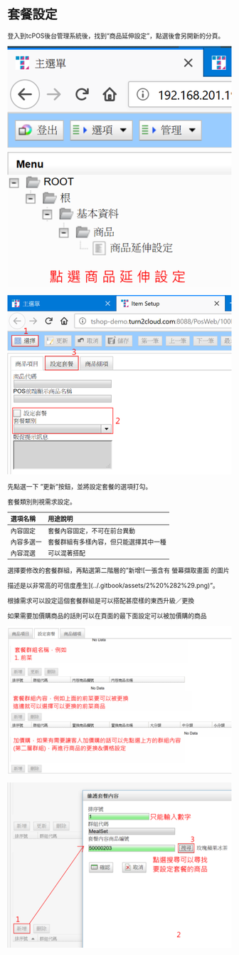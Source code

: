 # 套餐設定

登入到tcPOS後台管理系統後，找到“商品延伸設定”，點選後會另開新的分頁。

![](../.gitbook/assets/0%20%2816%29.png)

![](../.gitbook/assets/1%20%282%29.png)

先點選一下 ”更新”按鈕，並將設定套餐的選項打勾。

套餐類別則視需求設定。

| 選項名稱 | 用途說明 |
| :--- | :--- |
| 內容固定 | 套餐內容固定，不可在前台異動 |
| 內容多選一 | 套餐群組有多樣內容，但只能選擇其中一種 |
| 內容混選 | 可以混著搭配 |

選擇要修改的套餐群組，再點選第二階層的”新增![&#x4E00;&#x5F35;&#x542B;&#x6709; &#x87A2;&#x5E55;&#x64F7;&#x53D6;&#x756B;&#x9762; &#x7684;&#x5716;&#x7247;

&#x63CF;&#x8FF0;&#x662F;&#x4EE5;&#x975E;&#x5E38;&#x9AD8;&#x7684;&#x53EF;&#x4FE1;&#x5EA6;&#x7522;&#x751F;](../.gitbook/assets/2%20%282%29.png)”。

根據需求可以設定這個套餐群組是可以搭配甚麼樣的東西升級／更換

如果需要加價購商品的話則可以在頁面的最下面設定可以被加價購的商品

![](../.gitbook/assets/3%20%2815%29.png)

![](../.gitbook/assets/4%20%289%29.png)



